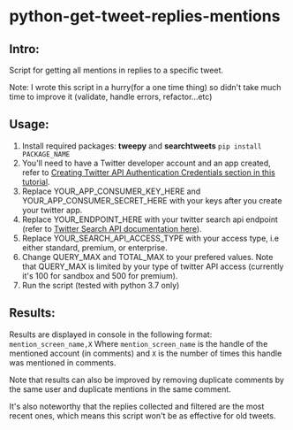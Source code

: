# python-get-tweet-replies-mentions
## Intro: 
Script for getting all mentions in replies to a specific tweet.

Note: I wrote this script in a hurry(for a one time thing) so didn't take much time to improve it (validate, handle errors, refactor...etc)
## Usage:
1. Install required packages: **tweepy** and **searchtweets**
`pip install PACKAGE_NAME`
2. You'll need to have a Twitter developer account and an app created, refer to [Creating Twitter API Authentication Credentials section in this tutorial](https://realpython.com/twitter-bot-python-tweepy/#creating-twitter-api-authentication-credentials).
2. Replace YOUR_APP_CONSUMER_KEY_HERE and YOUR_APP_CONSUMER_SECRET_HERE with your keys after you create your twitter app.
3. Replace YOUR_ENDPOINT_HERE with your twitter search api endpoint (refer to [Twitter Search API documentation here](https://developer.twitter.com/en/docs/tweets/search/api-reference)).
4. Replace YOUR_SEARCH_API_ACCESS_TYPE with your access type, i.e either standard, premium, or enterprise.
5. Change QUERY_MAX and TOTAL_MAX to your prefered values. Note that QUERY_MAX is limited by your type of twitter API access (currently it's 100 for sandbox and 500 for premium).
6. Run the script (tested with python 3.7 only)
## Results:
Results are displayed in console in the following format:
`mention_screen_name,X`
Where `mention_screen_name` is the handle of the mentioned account (in comments) and `X` is the number of times this handle was mentioned in comments.

Note that results can also be improved by removing duplicate comments by the same user and duplicate mentions in the same comment.

It's also noteworthy that the replies collected and filtered are the most recent ones, which means this script won't be as effective for old tweets.
